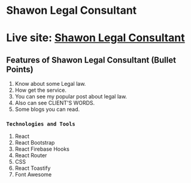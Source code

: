 # Shawon Legal Consultant

# Live site: [Shawon Legal Consultant](https://github.com/facebook/create-react-app)

## Features of Shawon Legal Consultant (Bullet Points)

1. Know about some Legal law.
2. How get the service.
3. You can see my popular post about legal law. 
4. Also can see CLIENT'S WORDS.
5. Some blogs you can read.

### `Technologies and Tools`

1. React
2. React Bootstrap
3. React Firebase Hooks
4. React Router
5. CSS
6. React Toastify
7. Font Awesome
